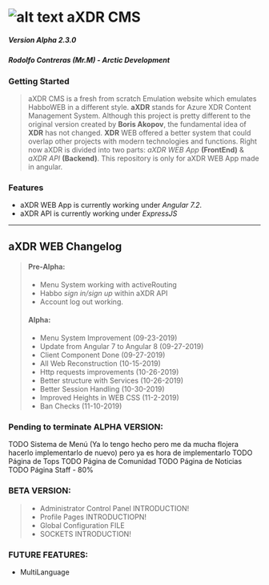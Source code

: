 # ![alt text](https://i.imgur.com/OTtNhTo.png) aXDR CMS 
##### Version Alpha 2.3.0
##### Rodolfo Contreras (Mr.M) - Arctic Development

### Getting Started
> aXDR CMS is a fresh from scratch Emulation website which emulates HabboWEB in a different style. **aXDR** stands for Azure XDR Content Management System. Although this project is pretty different to the original version created by **Boris Akopov**, the fundamental idea of **XDR** has not changed. **XDR** WEB offered a better system that could overlap other projects with modern technologies and functions. Right now aXDR is divided into two parts: *aXDR WEB App* **(FrontEnd)** & *aXDR API* **(Backend)**. This repository is only for aXDR WEB App made in angular.

### Features
+ aXDR WEB App is currently working under *Angular 7.2*.
+ aXDR API is currently working under *ExpressJS*
---
## aXDR WEB Changelog
> #### Pre-Alpha:
> + Menu System working with activeRouting
> + Habbo *sign in/sign up* within aXDR API
> + Account log out working.
> #### Alpha:
> + Menu System Improvement (09-23-2019)
> + Update from Angular 7 to Angular 8 (09-27-2019)
> + Client Component Done (09-27-2019)
> + All Web Reconstruction (10-15-2019)
> + Http requests improvements (10-26-2019)
> + Better structure with Services (10-26-2019)
> + Better Session Handling (10-30-2019)
> + Improved Heights in WEB CSS (11-2-2019)
> + Ban Checks (11-10-2019)

### Pending to terminate ALPHA VERSION:
TODO Sistema de Menú (Ya lo tengo hecho pero me da mucha flojera hacerlo implementarlo de nuevo) pero ya es hora de implementarlo
TODO Página de Tops
TODO Página de Comunidad
TODO Página de Noticias
TODO Página Staff - 80%

### BETA VERSION:
> + Administrator Control Panel INTRODUCTION!
> + Profile Pages INTRODUCTIOPN!
> + Global Configuration FILE
> + SOCKETS INTRODUCTION!


### FUTURE FEATURES:
+ MultiLanguage